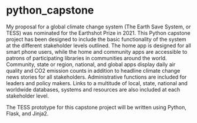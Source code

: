 # python_capstone
My proposal for a global climate change system (The Earth Save System, or TESS) was nominated for the Earthshot Prize in 2021. This Python capstone project has been designed to include the basic functionality of the system at the different stakeholder levels outlined. The home app is designed for all smart phone users, while the home and community apps are accessible to patrons of participating libraries in communities around the world. Community, state or region, national, and global apps display daily air quality and CO2 emission counts in addition to headline climate change news stories for all stakeholders. Administrative functions are included for leaders and policy makers. Links to a multitude of local, state, national and worldwide databases, systems and resources are also included at each stakeholder level.

The TESS prototype for this capstone project will be written using Python, Flask, and Jinja2.
